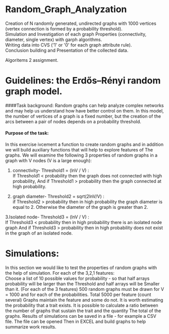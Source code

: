 # Random_Graph_Analyzation

Creation of N randomly generated, undirected graphs with 1000 vertices (vertex connection is formed by a probability threshold).  
Simulation and Investigation of each graph Properties (connectivity, diameter, single vertex) with garph algorithms.  
Writing data into CVS ('1' or '0' for each graph attribute rule).  
Conclusion building and Presentation of the collected data.  



Algoritems 2 assignment.

# Guidelines: the Erdős–Rényi random graph model.

####Task background:
Random graphs can help analyze complex networks and may help us understand how have better control on them.
In this model, the number of vertices of a graph is a fixed number, but the creation of the arcs between a pair of nodes depends on a probability threshold.

#### Purpose of the task:
In this exercise ivcement a function to create random graphs and in addition we will build auxiliary functions that will help to explore features of
The graphs.
We will examine the following 3 properties of random graphs in a graph with V nodes (V is a large enough):

1. connectivity- Threshold1 = (lnV / V) :<br>
  If Threshold1 < probability then the graph does not connected with high probability,
  And if Threshold1 > probability then the graph connected at high probability.

2. graph diameter- Threshold2 =  sqrt(2lnV/V) :<br>
  if Threshold2 > probability then in high probability the graph diameter is equal to 2.
  Otherwise the diameter of the graph is greater than 2.  
  
3.Isolated node- Threshold3 = (lnV / V) :<br>
  If Threshold3 < probability then in high probability there is an isolated node graph
  And if Threshold3 > probability then in high probability does not exist in the graph of an isolated node.
  
# Simulations:

In this section we would like to test the properties of random graphs with the help of simulation.
For each of the 3,2,1 features:<br>
Choose a list of 10 possible values for probability - so that half arrays probability will be larger than the Threshold and half arrays will be
Smaller than it.  (For each of the 3 features)
500 random graphs must be drawn for V = 1000 and for each of the probabilities. Total 5000 per feature (count several)
Graphs maintain the feature and some do not.
It is worth estimating the probability that a trait exists. It is possible to calculate a ratio between the number of graphs that sustain the trait and the quantity
The total of the graphs. Results of simulations can be saved in a file - for example a CSV file. The file can be opened
Then in EXCEL and build graphs to help summarize work results.
